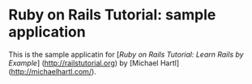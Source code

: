 # Ruby on Rails Tutorial: sample application

This is the sample applicatin for
[*Ruby on Rails Tutorial: Learn Rails by Example*] (http://railstutorial.org)
by [Michael Hartl] (http://michaelhartl.com/).